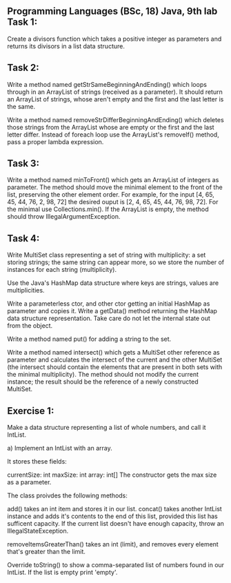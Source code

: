 Programming Languages (BSc, 18) Java, 9th lab
Task 1:
-------
Create a divisors function which takes a positive integer as parameters and returns its divisors in a list data structure.

Task 2:
-------
Write a method named getStrSameBeginningAndEnding() which loops through in an ArrayList of strings (received as a parameter). It should return an ArrayList of strings, whose aren't empty and the first and the last letter is the same.

Write a method named removeStrDifferBeginningAndEnding() which deletes those strings from the ArrayList whose are empty or the first and the last letter differ. Instead of foreach loop use the ArrayList's removeIf() method, pass a proper lambda expression.

Task 3:
------
Write a method named minToFront() which gets an ArrayList of integers as parameter. The method should move the minimal element to the front of the list, preserving the other element order. For example, for the input [4, 65, 45, 44, 76, 2, 98, 72] the desired ouput is [2, 4, 65, 45, 44, 76, 98, 72]. For the minimal use Collections.min(). If the ArrayList is empty, the method should throw IllegalArgumentException.

Task 4:
------
Write MultiSet class representing a set of string with multiplicity: a set storing strings; the same string can appear more, so we store the number of instances for each string (multiplicity).

Use the Java's HashMap data structure where keys are strings, values are multiplicities.

Write a parameterless ctor, and other ctor getting an initial HashMap as parameter and copies it. Write a getData() method returning the HashMap data structure representation. Take care do not let the internal state out from the object.

Write a method named put() for adding a string to the set.

Write a method named intersect() which gets a MultiSet other reference as parameter and calculates the intersect of the current and the other MultiSet (the intersect should contain the elements that are present in both sets with the minimal multiplicity). The method should not modify the current instance; the result should be the reference of a newly constructed MultiSet.

Exercise 1:
-----------
Make a data structure representing a list of whole numbers, and call it IntList.

a) Implement an IntList with an array.

It stores these fields:

currentSize: int
maxSize: int
array: int[]
The constructor gets the max size as a parameter.

The class proivdes the following methods:

add() takes an int item and stores it in our list.
concat() takes another IntList instance and adds it's contents to the end of this list, provided this list has sufficent capacity. If the current list doesn't have enough capacity, throw an IllegalStateException.

removeItemsGreaterThan() takes an int (limit), and removes every element that's greater than the limit.

Override toString() to show a comma-separated list of numbers found in our IntList. If the list is empty print 'empty'.
